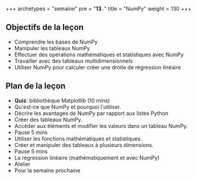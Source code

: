 +++
archetypes = "semaine"
pre = "<b>13. </b>"
title = "NumPy"
weight = 130
+++

## Objectifs de la leçon

- Comprendre les bases de NumPy
- Manipuler les tableaux NumPy
- Effectuer des opérations mathématiques et statistiques avec NumPy
- Travailler avec des tableaux multidimensionnels
- Utiliser NumPy pour calculer créer une droite de régression linéaire

## Plan de la leçon

- **Quiz**:  bibliothèque Matplotlib (10 mins)
- Qu'est-ce que NumPy et pourquoi l'utiliser.
- Décrire les avantages de NumPy par rapport aux listes Python 
- Créer des tableaux NumPy.
- Accéder aux éléments et modifier les valeurs dans un tableau NumPy.
- Pause 5 mins
- Utiliser les fonctions mathématiques et statistiques.
- Créer et manipuler des tableaux à plusieurs dimensions.
- Pause 5 mins
- La régression linéaire (mathématiquement et avec NumPy)
- Atelier
- Pour la semaine prochaine
